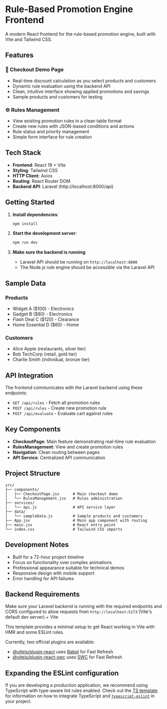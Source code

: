 # Rule-Based Promotion Engine Frontend

A modern React frontend for the rule-based promotion engine, built with Vite and Tailwind CSS.

## Features

### 🛒 Checkout Demo Page

- Real-time discount calculation as you select products and customers
- Dynamic rule evaluation using the backend API
- Clean, intuitive interface showing applied promotions and savings
- Sample products and customers for testing

### ⚙️ Rules Management

- View existing promotion rules in a clean table format
- Create new rules with JSON-based conditions and actions
- Rule status and priority management
- Simple form interface for rule creation

## Tech Stack

- **Frontend**: React 19 + Vite
- **Styling**: Tailwind CSS
- **HTTP Client**: Axios
- **Routing**: React Router DOM
- **Backend API**: Laravel (http://localhost:8000/api)

## Getting Started

1. **Install dependencies**:

   ```bash
   npm install
   ```

2. **Start the development server**:

   ```bash
   npm run dev
   ```

3. **Make sure the backend is running**:
   - Laravel API should be running on `http://localhost:8000`
   - The Node.js rule engine should be accessible via the Laravel API

## Sample Data

### Products

- Widget A ($100) - Electronics
- Gadget B ($80) - Electronics
- Flash Deal C ($120) - Clearance
- Home Essential D ($60) - Home

### Customers

- Alice Apple (restaurants, silver tier)
- Bob TechCorp (retail, gold tier)
- Charlie Smith (individual, bronze tier)

## API Integration

The frontend communicates with the Laravel backend using these endpoints:

- `GET /api/rules` - Fetch all promotion rules
- `POST /api/rules` - Create new promotion rule
- `POST /api/evaluate` - Evaluate cart against rules

## Key Components

- **CheckoutPage**: Main feature demonstrating real-time rule evaluation
- **RulesManagement**: View and create promotion rules
- **Navigation**: Clean routing between pages
- **API Service**: Centralized API communication

## Project Structure

```
src/
├── components/
│   ├── CheckoutPage.jsx      # Main checkout demo
│   └── RulesManagement.jsx   # Rules administration
├── services/
│   └── api.js                # API service layer
├── data/
│   └── sampleData.js         # Sample products and customers
├── App.jsx                   # Main app component with routing
├── main.jsx                  # React entry point
└── index.css                 # Tailwind CSS imports
```

## Development Notes

- Built for a 72-hour project timeline
- Focus on functionality over complex animations
- Professional appearance suitable for technical demos
- Responsive design with mobile support
- Error handling for API failures

## Backend Requirements

Make sure your Laravel backend is running with the required endpoints and CORS configured to allow requests from `http://localhost:5173` (Vite's default dev server).+ Vite

This template provides a minimal setup to get React working in Vite with HMR and some ESLint rules.

Currently, two official plugins are available:

- [@vitejs/plugin-react](https://github.com/vitejs/vite-plugin-react/blob/main/packages/plugin-react) uses [Babel](https://babeljs.io/) for Fast Refresh
- [@vitejs/plugin-react-swc](https://github.com/vitejs/vite-plugin-react/blob/main/packages/plugin-react-swc) uses [SWC](https://swc.rs/) for Fast Refresh

## Expanding the ESLint configuration

If you are developing a production application, we recommend using TypeScript with type-aware lint rules enabled. Check out the [TS template](https://github.com/vitejs/vite/tree/main/packages/create-vite/template-react-ts) for information on how to integrate TypeScript and [`typescript-eslint`](https://typescript-eslint.io) in your project.
